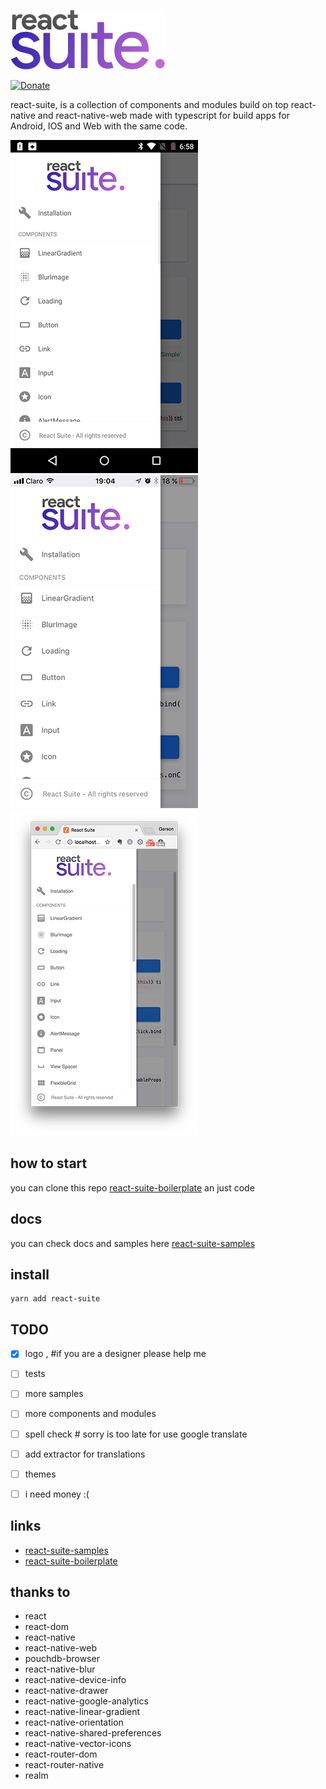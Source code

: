 

![default view](https://github.com/jerson/react-suite/raw/master/docs/logo.png)

[![Donate](https://img.shields.io/badge/Donate-PayPal-green.svg)](https://www.paypal.me/gpardogamez)

react-suite, is a collection of components and modules build on top react-native 
and react-native-web made with typescript for build apps for Android, 
IOS and Web with the same code.


![default view](https://github.com/jerson/react-suite-samples/raw/master/docs/android02.png)
![default view](https://github.com/jerson/react-suite-samples/raw/master/docs/ios02.png)
![default view](https://github.com/jerson/react-suite-samples/raw/master/docs/web02.png)



## how to start 

you can clone this repo [react-suite-boilerplate](https://github.com/jerson/react-suite-boilerplate) an just code

## docs 

you can check docs and samples here [react-suite-samples](https://github.com/jerson/react-suite-samples)

## install 

    yarn add react-suite
    
    
## TODO 

- [x] logo , #if you are a designer please help me
- [ ] tests
- [ ] more samples
- [ ] more components and modules
- [ ] spell check # sorry is too late for use google translate
- [ ] add extractor for translations
- [ ] themes
- [ ] i need money :(


## links

- [react-suite-samples](https://github.com/jerson/react-suite-samples)
- [react-suite-boilerplate](https://github.com/jerson/react-suite-boilerplate)


## thanks to

- react
- react-dom
- react-native
- react-native-web
- pouchdb-browser
- react-native-blur
- react-native-device-info
- react-native-drawer
- react-native-google-analytics
- react-native-linear-gradient
- react-native-orientation
- react-native-shared-preferences
- react-native-vector-icons
- react-router-dom
- react-router-native
- realm
